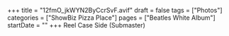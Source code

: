 +++
title = "12fmO_jkWYN2ByCcrSvF.avif"
draft = false
tags = ["Photos"]
categories = ["ShowBiz Pizza Place"]
pages = ["Beatles White Album"]
startDate = ""
+++
Reel Case Side (Submaster)
